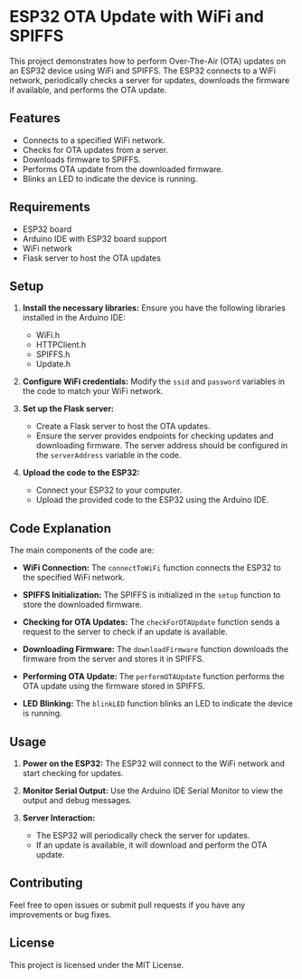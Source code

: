 # ESP32 OTA Update with WiFi and SPIFFS

This project demonstrates how to perform Over-The-Air (OTA) updates on an ESP32 device using WiFi and SPIFFS. The ESP32 connects to a WiFi network, periodically checks a server for updates, downloads the firmware if available, and performs the OTA update.

## Features

- Connects to a specified WiFi network.
- Checks for OTA updates from a server.
- Downloads firmware to SPIFFS.
- Performs OTA update from the downloaded firmware.
- Blinks an LED to indicate the device is running.

## Requirements

- ESP32 board
- Arduino IDE with ESP32 board support
- WiFi network
- Flask server to host the OTA updates

## Setup

1. **Install the necessary libraries:**
   Ensure you have the following libraries installed in the Arduino IDE:
   - WiFi.h
   - HTTPClient.h
   - SPIFFS.h
   - Update.h

2. **Configure WiFi credentials:**
   Modify the `ssid` and `password` variables in the code to match your WiFi network.

3. **Set up the Flask server:**
   - Create a Flask server to host the OTA updates.
   - Ensure the server provides endpoints for checking updates and downloading firmware. The server address should be configured in the `serverAddress` variable in the code.

4. **Upload the code to the ESP32:**
   - Connect your ESP32 to your computer.
   - Upload the provided code to the ESP32 using the Arduino IDE.

## Code Explanation

The main components of the code are:

- **WiFi Connection:**
  The `connectToWiFi` function connects the ESP32 to the specified WiFi network.

- **SPIFFS Initialization:**
  The SPIFFS is initialized in the `setup` function to store the downloaded firmware.

- **Checking for OTA Updates:**
  The `checkForOTAUpdate` function sends a request to the server to check if an update is available.

- **Downloading Firmware:**
  The `downloadFirmware` function downloads the firmware from the server and stores it in SPIFFS.

- **Performing OTA Update:**
  The `performOTAUpdate` function performs the OTA update using the firmware stored in SPIFFS.

- **LED Blinking:**
  The `blinkLED` function blinks an LED to indicate the device is running.

## Usage

1. **Power on the ESP32:**
   The ESP32 will connect to the WiFi network and start checking for updates.

2. **Monitor Serial Output:**
   Use the Arduino IDE Serial Monitor to view the output and debug messages.

3. **Server Interaction:**
   - The ESP32 will periodically check the server for updates.
   - If an update is available, it will download and perform the OTA update.

## Contributing

Feel free to open issues or submit pull requests if you have any improvements or bug fixes.

## License

This project is licensed under the MIT License.
